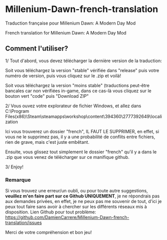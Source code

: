 # Millenium-Dawn-french-translation
Traduction française pour Millenium Dawn: A Modern Day Mod

French translation for Millenium Dawn: A Modern Day Mod

## Comment l'utiliser?

1/ Tout d'abord, vous devez télécharger la dernière version de la traduction: 

   Soit vous téléchargez la version "stable" vérifiée dans "release" puis votre numéro de version, puis vous cliquez sur le .zip et voilà!
    
   Soit vous téléchargez la version "moins stable" (traductions peut-être bancales car non vérifiées in-game, dans ce cas-là vous cliquez sur le bouton vert "code" puis "Download ZIP"

2/ Vous ouvez votre explorateur de fichier Windows, et allez dans C:\Program Files(x86)\Steam\steamapps\workshop\content\394360\2777392649\localization

   Ici vous trouverez un dossier "french", IL FAUT LE SUPPRIMER, en effet, si vous ne le supprimez pas, il y a une probabilité de conflits entre fichiers, rien de grave, mais c'est juste embêtant.

   Ensuite, vous glissez tout simplement le dossier "french" qu'il y a dans le .zip que vous venez de télécharger sur ce manifique github.

3/ Enjoy!


### Remarque

Si vous trouvez une erreur/un oubli, ou pour toute autre suggestions, **veuillez m'en faire part sur ce Github UNIQUEMENT**, je ne répondrais pas aux demandes privées, en effet, je ne peux pas me souvenir de tout, d'ici je peux tout faire sans avoir à chercher sur les différents réseaux mis à disposition.
Lien Github pour tout problème: https://github.com/DamienCarrere/Millenium-Dawn-french-translation/issues

Merci de votre compréhension et bon jeu!

